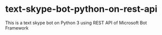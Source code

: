 # text-skype-bot-python-on-rest-api
This is a text skype bot on Python 3 using REST API of Microsoft Bot Framework
